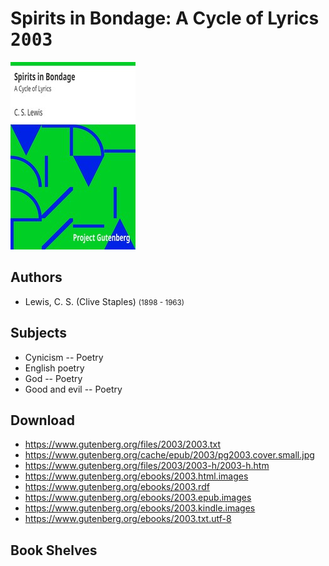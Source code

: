 # Spirits in Bondage: A Cycle of Lyrics <kbd>2003</kbd>

![](./cover.medium.jpg "")

## Authors


 - Lewis, C. S. (Clive Staples) <small>(1898 - 1963)</small>

## Subjects


 - Cynicism -- Poetry
 - English poetry
 - God -- Poetry
 - Good and evil -- Poetry

## Download


 - https://www.gutenberg.org/files/2003/2003.txt
 - https://www.gutenberg.org/cache/epub/2003/pg2003.cover.small.jpg
 - https://www.gutenberg.org/files/2003/2003-h/2003-h.htm
 - https://www.gutenberg.org/ebooks/2003.html.images
 - https://www.gutenberg.org/ebooks/2003.rdf
 - https://www.gutenberg.org/ebooks/2003.epub.images
 - https://www.gutenberg.org/ebooks/2003.kindle.images
 - https://www.gutenberg.org/ebooks/2003.txt.utf-8

## Book Shelves


